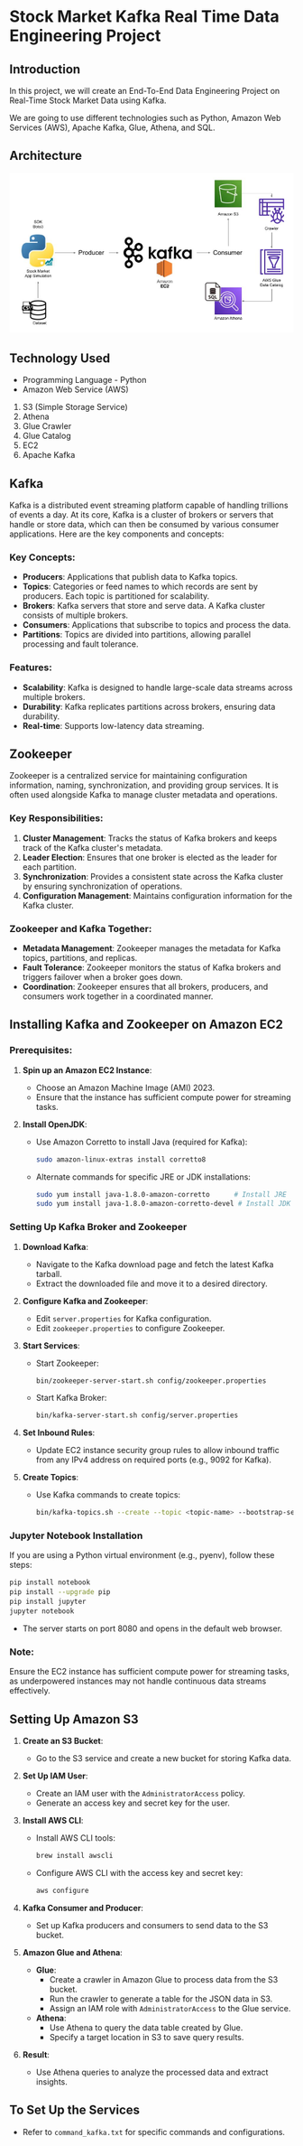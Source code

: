 # Stock Market Kafka Real Time Data Engineering Project

## Introduction 
In this project, we will create an End-To-End Data Engineering Project on Real-Time Stock Market Data using Kafka.

We are going to use different technologies such as Python, Amazon Web Services (AWS), Apache Kafka, Glue, Athena, and SQL.

## Architecture 
<img src="Architecture.jpg">

## Technology Used
- Programming Language - Python
- Amazon Web Service (AWS)
1. S3 (Simple Storage Service)
2. Athena
3. Glue Crawler
4. Glue Catalog
5. EC2
6. Apache Kafka

## Kafka
Kafka is a distributed event streaming platform capable of handling trillions of events a day. At its core, Kafka is a cluster of brokers or servers that handle or store data, which can then be consumed by various consumer applications. Here are the key components and concepts:

### Key Concepts:
- **Producers**: Applications that publish data to Kafka topics.
- **Topics**: Categories or feed names to which records are sent by producers. Each topic is partitioned for scalability.
- **Brokers**: Kafka servers that store and serve data. A Kafka cluster consists of multiple brokers.
- **Consumers**: Applications that subscribe to topics and process the data.
- **Partitions**: Topics are divided into partitions, allowing parallel processing and fault tolerance.

### Features:
- **Scalability**: Kafka is designed to handle large-scale data streams across multiple brokers.
- **Durability**: Kafka replicates partitions across brokers, ensuring data durability.
- **Real-time**: Supports low-latency data streaming.

## Zookeeper
Zookeeper is a centralized service for maintaining configuration information, naming, synchronization, and providing group services. It is often used alongside Kafka to manage cluster metadata and operations.

### Key Responsibilities:
1. **Cluster Management**: Tracks the status of Kafka brokers and keeps track of the Kafka cluster's metadata.
2. **Leader Election**: Ensures that one broker is elected as the leader for each partition.
3. **Synchronization**: Provides a consistent state across the Kafka cluster by ensuring synchronization of operations.
4. **Configuration Management**: Maintains configuration information for the Kafka cluster.

### Zookeeper and Kafka Together:
- **Metadata Management**: Zookeeper manages the metadata for Kafka topics, partitions, and replicas.
- **Fault Tolerance**: Zookeeper monitors the status of Kafka brokers and triggers failover when a broker goes down.
- **Coordination**: Zookeeper ensures that all brokers, producers, and consumers work together in a coordinated manner.

## Installing Kafka and Zookeeper on Amazon EC2
### Prerequisites:
1. **Spin up an Amazon EC2 Instance**:
   - Choose an Amazon Machine Image (AMI) 2023.
   - Ensure that the instance has sufficient compute power for streaming tasks.

2. **Install OpenJDK**:
   - Use Amazon Corretto to install Java (required for Kafka):
     ```bash
     sudo amazon-linux-extras install corretto8
     ```
   - Alternate commands for specific JRE or JDK installations:
     ```bash
     sudo yum install java-1.8.0-amazon-corretto      # Install JRE
     sudo yum install java-1.8.0-amazon-corretto-devel # Install JDK
     ```

### Setting Up Kafka Broker and Zookeeper
1. **Download Kafka**:
   - Navigate to the Kafka download page and fetch the latest Kafka tarball.
   - Extract the downloaded file and move it to a desired directory.

2. **Configure Kafka and Zookeeper**:
   - Edit `server.properties` for Kafka configuration.
   - Edit `zookeeper.properties` to configure Zookeeper.

3. **Start Services**:
   - Start Zookeeper:
     ```bash
     bin/zookeeper-server-start.sh config/zookeeper.properties
     ```
   - Start Kafka Broker:
     ```bash
     bin/kafka-server-start.sh config/server.properties
     ```

4. **Set Inbound Rules**:
   - Update EC2 instance security group rules to allow inbound traffic from any IPv4 address on required ports (e.g., 9092 for Kafka).

5. **Create Topics**:
   - Use Kafka commands to create topics:
     ```bash
     bin/kafka-topics.sh --create --topic <topic-name> --bootstrap-server <broker-address>
     ```

### Jupyter Notebook Installation
If you are using a Python virtual environment (e.g., pyenv), follow these steps:
```bash
pip install notebook
pip install --upgrade pip
pip install jupyter
jupyter notebook
```
- The server starts on port 8080 and opens in the default web browser.

### Note:
Ensure the EC2 instance has sufficient compute power for streaming tasks, as underpowered instances may not handle continuous data streams effectively.

## Setting Up Amazon S3
1. **Create an S3 Bucket**:
   - Go to the S3 service and create a new bucket for storing Kafka data.

2. **Set Up IAM User**:
   - Create an IAM user with the `AdministratorAccess` policy.
   - Generate an access key and secret key for the user.

3. **Install AWS CLI**:
   - Install AWS CLI tools:
     ```bash
     brew install awscli
     ```
   - Configure AWS CLI with the access key and secret key:
     ```bash
     aws configure
     ```

4. **Kafka Consumer and Producer**:
   - Set up Kafka producers and consumers to send data to the S3 bucket.

5. **Amazon Glue and Athena**:
   - **Glue**:
     - Create a crawler in Amazon Glue to process data from the S3 bucket.
     - Run the crawler to generate a table for the JSON data in S3.
     - Assign an IAM role with `AdministratorAccess` to the Glue service.
   - **Athena**:
     - Use Athena to query the data table created by Glue.
     - Specify a target location in S3 to save query results.

6. **Result**:
   - Use Athena queries to analyze the processed data and extract insights.

## To Set Up the Services
- Refer to `command_kafka.txt` for specific commands and configurations.



